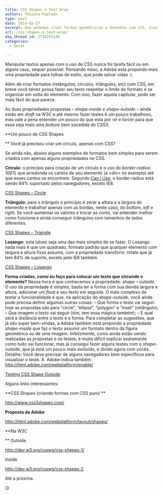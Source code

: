 ```yaml
---
title: CSS Shapes e Text Wrap
authors: Thaiana Poplade
type: post
date: 2014-05-27
excerpt: Que podemos criar formas geométricas e desenhos com CSS, isso já sabemos, mas e se você ainda pudesse fazer seu texto assumir este formato? Conheça CSS Shapes Module 1 e 2.
url: /css-shapes-e-text-wrap/
dsq_thread_id: 2716255140
categories:
  - Geral

---
```

Manipular textos apenas com o uso de CSS nunca foi tarefa fácil ou em alguns caso, sequer possível. Pensando nisso, a Adobe esta propondo mais uma propriedade para folhas de estilo, que pode salvar vidas :).

Além de criar formatos (retângulos, círculos, triângulos, etc) com CSS, em breve você talvez possa fazer seu texto respeitar o limite do formato e se organizar em volta do elemento. Com isso, fazer aquela capitular, pode ser mais fácil do que parece.

As duas propriedades propostas &#8211; _shape-inside e shape-outside_ &#8211; ainda estão em _draft_ na W3C e até mesmo fazer testes é um pouco trabalhoso, mas vale a pena entender um pouco do que esta por vir e torcer para que essa seja mais uma _feature_ bem sucedida do CSS3.

**Um pouco de CSS Shapes
  
** Você já precisou criar um círculo, apenas com CSS?
  
Se ainda não, abaixo alguns exemplos de formatos bem simples para serem criados com apenas alguns propriedades no CSS.

**Círculo:** o princípio para criação de um círculo é o uso do _border-radius: 100%_ que arredonda os cantos de seu elemento (a <_div>_ no exemplo) até que esses cantos se encontrem. Segundo <a href="http://caniuse.com/" target="_blank">Can I Use</a>, o border-radius está sendo 84% suportado pelos navegadores, exceto IE8.
  
<a href="http://codepen.io/thaipoplade/pen/hFDLj/" target="_blank">CSS Shapes &#8211; Circle</a>

**Triângulo:** para o triângulo o princípio é zerar a altura e a largura do elemento e trabalhar apenas com as bordas, neste caso, do _bottom_, _left_ e _right_. Se você aumentar os valores e trocar as cores, vai entender melhor como funciona e ainda conseguir triângulos com tamanhos de lados diferentes.
  
<a href="http://codepen.io/thaipoplade/pen/HAisq/" target="_blank">CSS Shapes &#8211; Triangle</a>

**Losango:** esta talvez seja uma das mais simples de se fazer. O Losango nada mais é que um quadrado, formato padrão que qualquer elemento com largura e altura fixas assume, com a propriedade transform: rotate que já tem 84% de suporte, exceto pelo IE8 também.
  
<a href="http://codepen.io/thaipoplade/pen/myCgE/" target="_blank">CSS Shapes &#8211; Losango</a>

**Forma criadas, como eu faço para colocar um texto que circunde o elemento?** Nessa hora é que conhecemos a propriedade: _shape &#8211; outside_. O uso da propriedade é simples, basta ter a forma com sua devida largura e altura, adicionar um _float_ e seu texto em seguida. O mais complexo de testar a funcionalidade é que, na aplicação do _shape-outside_, você ainda pode precisa definir algumas outras coisas: &#8211; Que forma o texto vai seguir: hoje as propostas são para “circle”, “ellipse”, “polygon” e “inset” (retângulo); &#8211; Que imagem o texto vai seguir (sim, tem essa mágica também); &#8211; E qual será a distância entre o texto e a forma. Para completar as sugestões, que já são super bem-vindas, a Adobe também está propondo a propriedade _shape-inside_ que faz o texto assumir um formato dentro da figura geométrica ou de uma imagem. Infelizmente, como ainda estão sendo realizadas as propostas e os testes, é muito difícil explicar exatamente como tudo vai funcionar, mas já consegui fazer alguns testes com o _shape-outside_, que já está um pouco mais evoluído, e divido agora com vocês. Detalhe: Você deve precisar de alguns navegadores bem específicos para visualizar o teste. A  Adobe indica também: http://html.adobe.com/webplatform/enable/

<a href="http://codepen.io/thaipoplade/pen/LJvhG/" target="_blank">Testing CSS Shape Outside</a>

Alguns links interessantes:

**CSS Shapes (criando formas com CSS puro) **
  
<a href="http://www.css3shapes.com/" target="_blank">http://www.css3shapes.com/</a>

**Proposta da Adobe**
  
<a href="http://html.adobe.com/webplatform/layout/shapes/" target="_blank">http://html.adobe.com/webplatform/layout/shapes/</a>

**Na W3C
  
** Outside
  
<a href="http://dev.w3.org/csswg/css-shapes-1/" target="_blank">http://dev.w3.org/csswg/css-shapes-1/</a>

Inside
  
<a href="http://dev.w3.org/csswg/css-shapes-2" target="_blank">http://dev.w3.org/csswg/css-shapes-2</a>

Até a próxima.

😉

&nbsp;